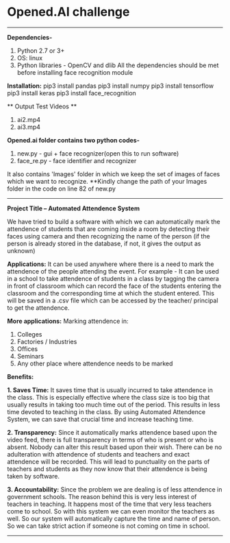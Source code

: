 # Opened.AI challenge
*******************************************************************************************
**Dependencies-**
1. Python 2.7 or 3+
2. OS: linux
3. Python libraries - OpenCV and dlib
All the dependencies should be met before installing face recognition module

**Installation:**
pip3 install pandas
pip3 install numpy
pip3 install tensorflow
pip3 install keras
pip3 install face_recognition

** Output Test Videos **
1. ai2.mp4 
2. ai3.mp4

**Opened.ai folder contains two python codes-**
1. new.py - gui + face recognizer(open this to run software)
2. face_re.py - face identifier and recognizer 

It also contains 'Images' folder in which we keep the set of images of faces which we want to recognize.
**Kindly change the path of your Images folder in the code on line 82 of new.py

*****************************************************************************************
**Project Title – Automated Attendence System**

We have tried to build a software with which we can automatically mark the attendence of students that are coming inside a room by detecting their faces using camera and then recognizing the name of the person (if the person is already stored in the database, if not, it gives the output as unknown) 

**Applications:**
It can be used anywhere where there is a need to mark the attendence of the people attending the event. For example - It can be used in a school to take attendence of students in a class by tagging the camera in front of classroom which can record the face of the students entering the classroom and the corresponding time at which the student entered. This will be saved in a .csv file which can be accessed by the teacher/ principal to get the attendence. 

**More applications:**
Marking attendence in:
1. Colleges
2. Factories / Industries
3. Offices
4. Seminars
5. Any other place where attendence needs to be marked

**Benefits:**

**1. Saves Time:**
It saves time that is usually incurred to take attendence in the class. This is especially effective where the class size is too big that usually results in taking too much time out of the period. This results in less time devoted to teaching in the class. By using Automated Attendence System, we can save that crucial time and increase teaching time.

**2. Transparency:**
Since it automatically marks attendence based upon the video feed, there is full transparency in terms of who is present or who is absent. Nobody can alter this result based upon their wish. There can be no adulteration with attendence of students and teachers and exact attendence will be recorded. This will lead to punctuality on the parts of teachers and students as they now know that their attendence is being taken by software.

**3. Accountability:**
Since the problem we are dealing is of less attendence in government schools. The reason behind this is very less interest of teachers in teaching. It happens most of the time that very less teachers come to school. So with this system we can even monitor the teachers as well. So our system will automatically capture the time and name of person. So we can take strict action if someone is not coming on time in school.
***************************************************************************************************************************

